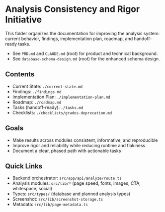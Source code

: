# Analysis Consistency and Rigor Initiative

This folder organizes the documentation for improving the analysis system: current behavior, findings, implementation plan, roadmap, and handoff-ready tasks.

- See `PRD.md` and `CLAUDE.md` (root) for product and technical background.
- See `database-schema-design.md` (root) for the enhanced schema design.

## Contents
- Current State: `./current-state.md`
- Findings: `./findings.md`
- Implementation Plan: `./implementation-plan.md`
- Roadmap: `./roadmap.md`
- Tasks (handoff-ready): `./tasks.md`
- Checklists: `./checklists/grades-deprecation.md`

## Goals
- Make results across modules consistent, informative, and reproducible
- Improve rigor and reliability while reducing runtime and flakiness
- Document a clear, phased path with actionable tasks

## Quick Links
- Backend orchestrator: `src/app/api/analyze/route.ts`
- Analysis modules: `src/lib/*` (page speed, fonts, images, CTA, whitespace, social)
- Types: `src/types/` (database and planned analysis types)
- Screenshot: `src/lib/screenshot-storage.ts`
- Metadata: `src/lib/page-metadata.ts` 
